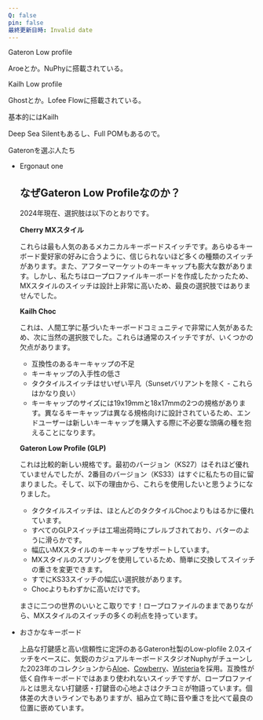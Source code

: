 ```yaml
---
Q: false
pin: false
最終更新日時: Invalid date
---
```

  

  

  

  

Gateron Low profile

Aroeとか。NuPhyに搭載されている。

  

Kailh Low profile

Ghostとか。Lofee Flowに搭載されている。

  

  

基本的にはKailh

Deep Sea Silentもあるし、Full POMもあるので。

  

  

Gateronを選ぶ人たち

- Ergonaut one
    
    ## **なぜGateron Low Profileなのか？**
    
    2024年現在、選択肢は以下のとおりです。
    
    **Cherry MXスタイル**
    
    これらは最も人気のあるメカニカルキーボードスイッチです。あらゆるキーボード愛好家の好みに合うように、信じられないほど多くの種類のスイッチがあります。また、アフターマーケットのキーキャップも膨大な数があります。しかし、私たちはロープロファイルキーボードを作成したかったため、MXスタイルのスイッチは設計上非常に高いため、最良の選択肢ではありませんでした。
    
    **Kailh Choc**
    
    これは、人間工学に基づいたキーボードコミュニティで非常に人気があるため、次に当然の選択肢でした。これらは通常のスイッチですが、いくつかの欠点があります。
    
    - 互換性のあるキーキャップの不足
    - キーキャップの入手性の低さ
    - タクタイルスイッチはせいぜい平凡（Sunsetバリアントを除く - これらはかなり良い）
    - キーキャップのサイズには19x19mmと18x17mmの2つの規格があります。異なるキーキャップは異なる規格向けに設計されているため、エンドユーザーは新しいキーキャップを購入する際に不必要な頭痛の種を抱えることになります。
    
    **Gateron Low Profile (GLP)**
    
    これは比較的新しい規格です。最初のバージョン（KS27）はそれほど優れていませんでしたが、2番目のバージョン（KS33）はすぐに私たちの目に留まりました。そして、以下の理由から、これらを使用したいと思うようになりました。
    
    - タクタイルスイッチは、ほとんどのタクタイルChocよりもはるかに優れています。
    - すべてのGLPスイッチは工場出荷時にプレルブされており、バターのように滑らかです。
    - 幅広いMXスタイルのキーキャップをサポートしています。
    - MXスタイルのスプリングを使用しているため、簡単に交換してスイッチの重さを変更できます。
    - すでにKS33スイッチの幅広い選択肢があります。
    - Chocよりもわずかに高いだけです。
    
    まさに二つの世界のいいとこ取りです！ロープロファイルのままでありながら、MXスタイルのスイッチの多くの利点を持っています。
    
- おさかなキーボード
    
    上品な打鍵感と高い信頼性に定評のあるGateron社製のLow-plofile 2.0スイッチをベースに、気鋭のカジュアルキーボードスタジオNuphyがチューンした2023年のコレクションから[Aloe](https://nuphy.com/collections/switches/products/nuphy-aloe-l37-low-profile-switches)、[Cowberry](https://nuphy.com/collections/switches/products/nuphy-cowberry-l45-low-profile-switches)、[Wisteria](https://nuphy.com/collections/switches/products/nuphy-wisteria-t55-low-profile-switches)を採用。互換性が低く自作キーボードではあまり使われないスイッチですが、ロープロファイルとは思えない打鍵感・打鍵音の心地よさはクチコミが物語っています。個体差の大きいラインでもありますが、組み立て時に音や重さを比べて最良の位置に嵌めています。